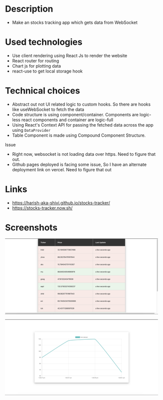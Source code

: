 # Description
- Make an stocks tracking app which gets data from WebSocket

# Used technologies
- Use client rendering using React Js to render the website
- React router for routing
- Chart js for plotting data
- react-use to get local storage hook


# Technical choices
- Abstract out not UI related logic to custom hooks. So there are hooks like useWebSocket to fetch the data
- Code structure is using component/container. Components are logic-less react components and container are logic-full
- Using React's Context API for passing the fetched data across the app using `DataProvider`
- Table Component is made using Compound Component Structure.

Issue
- Right now, websocket is not loading data over https. Need to figure that out.
- Github pages deployed is facing some issue, So I have an alternate deployment link on vercel. Need to figure that out

# Links
- https://harish-aka-shivi.github.io/stocks-tracker/
- https://stocks-tracker.now.sh/

# Screenshots
![Alt text](/screenshots/1.png? "Optional Title")

![Alt text](/screenshots/2.png? "Optional Title")
